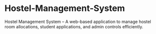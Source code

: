 # Hostel-Management-System
Hostel Management System – A web-based application to manage hostel room allocations, student applications, and admin controls efficiently.

